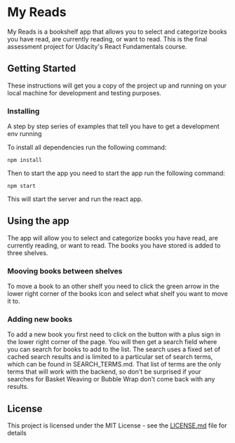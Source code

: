 # My Reads

My Reads is a bookshelf app that allows you to select and categorize books you have read, are currently reading, or want to read. This is the final assessment project for Udacity's React Fundamentals course.

## Getting Started

These instructions will get you a copy of the project up and running on your local machine for development and testing purposes.

### Installing

A step by step series of examples that tell you have to get a development env running

To install all dependencies run the following command:

```
npm install
```

Then to start the app you need to start the app run the following command:

```
npm start
```

This will start the server and run the react app.


## Using the app

The app will allow you to select and categorize books you have read, are currently reading, or want to read. The books you have stored is added to three shelves.

### Mooving books between shelves

To move a book to an other shelf you need to click the green arrow in the lower right corner of the books icon and select what shelf you want to move it to.

### Adding new books

To add a new book you first need to click on the button with a plus sign in the lower right corner of the page. You will then get a search field where you can search for books to add to the list. The search uses a fixed set of cached search results and is limited to a particular set of search terms, which can be found in SEARCH_TERMS.md. That list of terms are the only terms that will work with the backend, so don't be surprised if your searches for Basket Weaving or Bubble Wrap don't come back with any results.


## License

This project is licensed under the MIT License - see the [LICENSE.md](LICENSE.md) file for details
